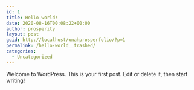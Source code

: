 ```yaml
---
id: 1
title: Hello world!
date: 2020-08-16T00:08:22+00:00
author: prosperity
layout: post
guid: http://localhost/onahprosperfolio/?p=1
permalink: /hello-world__trashed/
categories:
  - Uncategorized
---
```

Welcome to WordPress. This is your first post. Edit or delete it, then start writing!